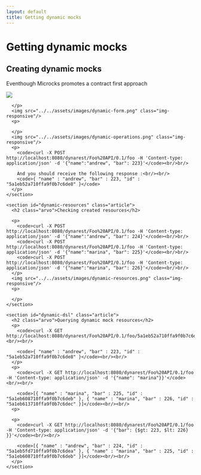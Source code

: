 ```yaml
---
layout: default
title: Getting dynamic mocks
---
```


<div class="content">
	<div class="jumbotron clearfix">
		<div class="container">
       <h1 class="page-title arvo">Getting dynamic mocks</h1>
    </div>
	</div>
  <div class="container">
    <section id="dynamic-mocks" class="article">
      <h2 class="arvo">Creating dynamic mocks</h2>
      <p>
        Eventhough Microcks promotes a contract first approach
      </p>
      <img src="../../assets/images/dynamic-link.png" class="img-responsive"/>
      <p>

      </p>
      <img src="../../assets/images/dynamic-form.png" class="img-responsive"/>
      <p>

      </p>
      <img src="../../assets/images/dynamic-operations.png" class="img-responsive"/>
      <p>
        <code>curl -X POST http://localhost:8080/dynarest/Foo%20API/0.1/foo -H 'Content-type: application/json' -d '{"name":"andrew", "bar": 223}'</code><br/>br/>

        And you should receive the following response :<br/><br/>
        <code>{ "name" : "andrew", "bar" : 223, "id" : "5a1eb52a710ffa9f0b7c6de8" }</code>
      </p>
    </section>

    <section id="dynamic-resources" class="article">
      <h2 class="arvo">Checking created resources</h2>

      <p>
        <code>curl -X POST http://localhost:8080/dynarest/Foo%20API/0.1/foo -H 'Content-type: application/json' -d '{"name":"andrew", "bar": 224}'</code><br/>br/>
        <code>curl -X POST http://localhost:8080/dynarest/Foo%20API/0.1/foo -H 'Content-type: application/json' -d '{"name":"marina", "bar": 225}'</code><br/>br/>
        <code>curl -X POST http://localhost:8080/dynarest/Foo%20API/0.1/foo -H 'Content-type: application/json' -d '{"name":"marina", "bar": 226}'</code><br/>br/>
      </p>
      <img src="../../assets/images/dynamic-resources.png" class="img-responsive"/>
      <p>

      </p>
    </section>

    <section id="dynamic-dsl" class="article">
      <h2 class="arvo">Querying dynamic mock resources</h2>
      <p>
        <code>curl -X GET http://localhost:8080/dynarest/Foo%20API/0.1/foo/5a1eb52a710ffa9f0b7c6de8</code><br/><br/>

        <code>{ "name" : "andrew", "bar" : 223, "id" : "5a1eb52a710ffa9f0b7c6de8" }</code><br/><br/>
      </p>
      <p>
        <code>curl -X GET http://localhost:8080/dynarest/Foo%20API/0.1/foo -H 'Content-type: application/json' -d '{"name": "marina"}}'</code><br/><br/>

        <code>[{ "name" : "marina", "bar" : 225, "id" : "5a1eb608710ffa9f0b7c6deb" }, { "name" : "marina", "bar" : 226, "id" : "5a1eb613710ffa9f0b7c6dec" }]</code><br/><br/>
      <p>

      <p>
        <code>curl -X GET http://localhost:8080/dynarest/Foo%20API/0.1/foo -H 'Content-type: application/json' -d '{"bar": {$gt: 223, $lt: 226} }}'</code><br/><br/>

        <code>[{ "name" : "andrew", "bar" : 224, "id" : "5a1eb5fd710ffa9f0b7c6dea" }, { "name" : "marina", "bar" : 225, "id" : "5a1eb608710ffa9f0b7c6deb" }]</code><br/><br/>
      </p>
    </section>
  </div>
</div>
